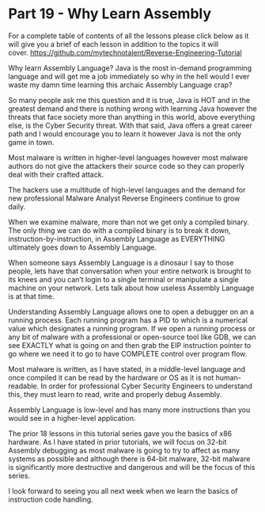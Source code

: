 # Part 19 - Why Learn Assembly

For a complete table of contents of all the lessons please click below as it will give you a brief of each lesson in addition to the topics it will cover.&nbsp;https://github.com/mytechnotalent/Reverse-Engineering-Tutorial

Why learn Assembly Language? Java is the most in-demand programming language and will get me a job immediately so why in the hell would I ever waste my damn time learning this archaic Assembly Language crap?

So many people ask me this question and it is true, Java is HOT and in the greatest demand and there is nothing wrong with learning Java however the threats that face society more than anything in this world, above everything else, is the Cyber Security threat. With that said, Java offers a great career path and I would encourage you to learn it however Java is not the only game in town.

Most malware is written in higher-level languages however most malware authors do not give the attackers their source code so they can properly deal with their crafted attack.

The hackers use a multitude of high-level languages and the demand for new professional Malware Analyst Reverse Engineers continue to grow daily.

When we examine malware, more than not we get only a compiled binary. The only thing we can do with a compiled binary is to break it down, instruction-by-instruction, in Assembly Language as EVERYTHING ultimately goes down to Assembly Language.

When someone says Assembly Language is a dinosaur I say to those people, lets have that conversation when your entire network is brought to its knees and you can’t login to a single terminal or manipulate a single machine on your network. Lets talk about how useless Assembly Language is at that time.

Understanding Assembly Language allows one to open a debugger on an a running process. Each running program has a PID to which is a numerical value which designates a running program. If we open a running process or any bit of malware with a professional or open-source tool like GDB, we can see EXACTLY what is going on and then grab the EIP instruction pointer to go where we need it to go to have COMPLETE control over program flow.

Most malware is written, as I have stated, in a middle-level language and once compiled it can be read by the hardware or OS as it is not human-readable. In order for professional Cyber Security Engineers to understand this, they must learn to read, write and properly debug Assembly.

Assembly Language is low-level and has many more instructions than you would see in a higher-level application.

The prior 18 lessons in this tutorial series gave you the basics of x86 hardware. As I have stated in prior tutorials, we will focus on 32-bit Assembly debugging as most malware is going to try to affect as many systems as possible and although there is 64-bit malware, 32-bit malware is significantly more destructive and dangerous and will be the focus of this series.

I look forward to seeing you all next week when we learn the basics of instruction code handling.